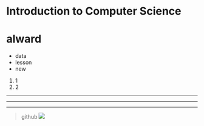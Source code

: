 # Introduction to Computer Science
# **alward**
* data
* lesson
* new 
1. 1
2. 2
---
***
____
>github
![](photo1.jpg)

